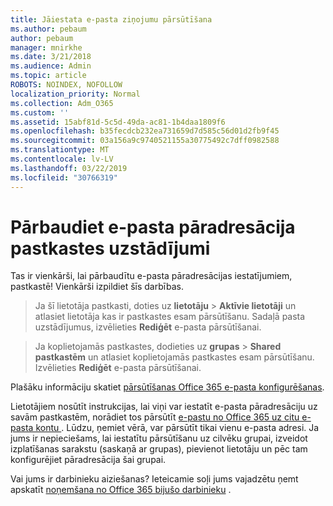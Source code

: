 ```yaml
---
title: Jāiestata e-pasta ziņojumu pārsūtīšana
ms.author: pebaum
author: pebaum
manager: mnirkhe
ms.date: 3/21/2018
ms.audience: Admin
ms.topic: article
ROBOTS: NOINDEX, NOFOLLOW
localization_priority: Normal
ms.collection: Adm_O365
ms.custom: ''
ms.assetid: 15abf81d-5c5d-49da-ac81-1b4daa1809f6
ms.openlocfilehash: b35fecdcb232ea731659d7d585c56d01d2fb9f45
ms.sourcegitcommit: 03a156a9c9740521155a30775492c7dff0982588
ms.translationtype: MT
ms.contentlocale: lv-LV
ms.lasthandoff: 03/22/2019
ms.locfileid: "30766319"
---
```

# <a name="check-the-email-forwarding-settings-for-a-mailbox"></a>Pārbaudiet e-pasta pāradresācija pastkastes uzstādījumi

Tas ir vienkārši, lai pārbaudītu e-pasta pāradresācijas iestatījumiem, pastkastē! Vienkārši izpildiet šīs darbības.
  
> Ja šī lietotāja pastkasti, doties uz **lietotāju** \> **Aktīvie lietotāji** un atlasiet lietotāja kas ir pastkastes esam pārsūtīšanu. Sadaļā pasta uzstādījumus, izvēlieties **Rediģēt** e-pasta pārsūtīšanai. 
    
> Ja koplietojamās pastkastes, dodieties uz **grupas** \> **Shared pastkastēm** un atlasiet koplietojamās pastkastes esam pārsūtīšanu. Izvēlieties **Rediģēt** e-pasta pārsūtīšanai. 
    
Plašāku informāciju skatiet [pārsūtīšanas Office 365 e-pasta konfigurēšanas](https://support.office.com/article/Configure-email-forwarding-in-Office-365-ab5eb117-0f22-4fa7-a662-3a6bdb0add74). 
  
Lietotājiem nosūtīt instrukcijas, lai viņi var iestatīt e-pasta pāradresāciju uz savām pastkastēm, norādiet tos pārsūtīt [e-pastu no Office 365 uz citu e-pasta kontu ](https://support.office.com/article/Forward-email-from-Office-365-to-another-email-account-1ed4ee1e-74f8-4f53-a174-86b748ff6a0e). Lūdzu, ņemiet vērā, var pārsūtīt tikai vienu e-pasta adresi. Ja jums ir nepieciešams, lai iestatītu pārsūtīšanu uz cilvēku grupai, izveidot izplatīšanas sarakstu (saskaņā ar grupas), pievienot lietotāju un pēc tam konfigurējiet pāradresācija šai grupai.
  
Vai jums ir darbinieku aiziešanas? Ieteicamie soļi jums vajadzētu ņemt apskatīt [noņemšana no Office 365 bijušo darbinieku](https://support.office.com/article/Remove-a-former-employee-from-Office-365-44d96212-4d90-4027-9aa9-a95eddb367d1.aspx) . 
  

